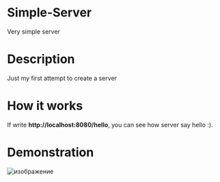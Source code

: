 # Simple-Server
Very simple server
# Description
Just my first attempt to create a server
# How it works
If write **http://localhost:8080/hello**, you can see how server say hello :).
# Demonstration
![изображение](https://github.com/user-attachments/assets/4cf0c2e7-5a0d-4a1b-99e1-313363b7b3ea)
